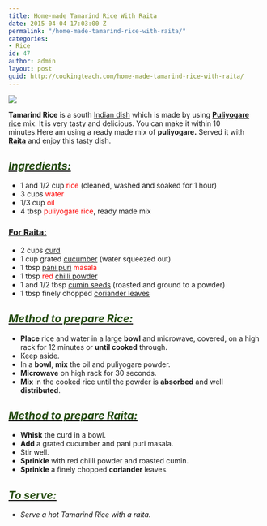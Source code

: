 ```yaml
---
title: Home-made Tamarind Rice With Raita
date: 2015-04-04 17:03:00 Z
permalink: "/home-made-tamarind-rice-with-raita/"
categories:
- Rice
id: 47
author: admin
layout: post
guid: http://cookingteach.com/home-made-tamarind-rice-with-raita/
---
```


[![](http://2.bp.blogspot.com/-O_h7cG0B18Q/VSAODH9llaI/AAAAAAAAAM0/LSQl3L1CIb8/s1600/IMG_1416.JPG)](http://2.bp.blogspot.com/-O_h7cG0B18Q/VSAODH9llaI/AAAAAAAAAM0/LSQl3L1CIb8/s1600/IMG_1416.JPG)

**Tamarind Rice** is a south [Indian dish](http://en.wikipedia.org/wiki/Indian_cuisine "Indian cuisine") which is made by using **[Puliyogare](http://en.wikipedia.org/wiki/Puliyogare "Puliyogare")** [rice](http://en.wikipedia.org/wiki/Rice "Rice") mix. It is very tasty and delicious. You can make it within 10 minutes.Here am using a ready made mix of **puliyogare.** Served it with **[Raita](http://en.wikipedia.org/wiki/Raita "Raita")** and enjoy this tasty dish.

## _<u><span style="color: #274e13;">Ingredients:</span></u>_

*   1 and 1/2 cup <span style="color: red;">rice</span> (cleaned, washed and soaked for 1 hour)
*   3 cups <span style="color: red;">water</span>
*   1/3 cup <span style="color: red;">oil</span>
*   4 tbsp <span style="color: red;">puliyogare rice</span>, ready made mix

### <u>For Raita:</u>

*   2 cups <span style="color: red;">[curd](http://en.wikipedia.org/wiki/Curd "Curd")</span>
*   1 cup grated <span style="color: red;">[cucumber](http://en.wikipedia.org/wiki/Cucumber "Cucumber")</span> (water squeezed out)
*   1 tbsp <span style="color: red;">[pani puri](http://en.wikipedia.org/wiki/Panipuri "Panipuri") masala</span>
*   1 tbsp <span style="color: red;">red [chilli powder](http://en.wikipedia.org/wiki/Chili_powder "Chili powder")</span>
*   1 and 1/2 tbsp <span style="color: red;">[cumin seeds](http://en.wikipedia.org/wiki/Cumin "Cumin")</span> (roasted and ground to a powder)
*   1 tbsp finely chopped <span style="color: red;">[coriander leaves](http://en.wikipedia.org/wiki/Coriander "Coriander")</span>

## _<u><span style="color: #274e13;">Method to prepare Rice:</span></u>_

*   **Place** rice and water in a large **bowl** and microwave, covered, on a high rack for 12 minutes or **until cooked** through.
*   Keep aside.
*   In a **bowl**, **mix** the oil and puliyogare powder.
*   **Microwave** on high rack for 30 seconds.
*   **Mix** in the cooked rice until the powder is **absorbed** and well **distributed**.

## _<u><span style="color: #274e13;">Method to prepare Raita:</span></u>_

*   **Whisk** the curd in a bowl.
*   **Add** a grated cucumber and pani puri masala.
*   Stir well.
*   **Sprinkle** with red chilli powder and roasted cumin.
*   **Sprinkle** a finely chopped **coriander** leaves.

## _<u><span style="color: #274e13;">To serve:</span></u>_

*   _Serve a hot Tamarind Rice with a raita._

